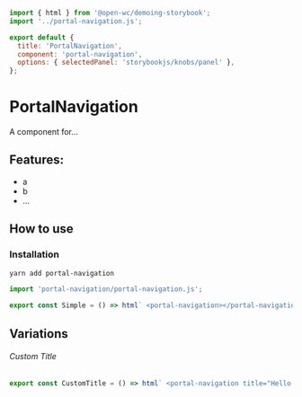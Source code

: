 ```js script
import { html } from '@open-wc/demoing-storybook';
import '../portal-navigation.js';

export default {
  title: 'PortalNavigation',
  component: 'portal-navigation',
  options: { selectedPanel: 'storybookjs/knobs/panel' },
};
```

# PortalNavigation

A component for...

## Features:

- a
- b
- ...

## How to use

### Installation

```bash
yarn add portal-navigation
```

```js
import 'portal-navigation/portal-navigation.js';
```

```js preview-story
export const Simple = () => html` <portal-navigation></portal-navigation> `;
```

## Variations

###### Custom Title

```js preview-story
export const CustomTitle = () => html` <portal-navigation title="Hello World"></portal-navigation> `;
```
